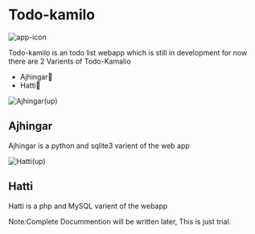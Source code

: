 # Todo-kamilo
![app-icon](https://github.com/manojis41/Todo-kamilo/assets/126950007/56ad0f63-9bf5-45cf-b704-be95e4c55eec)

Todo-kamilo is an todo list webapp which is still in development
for now there are 2 Varients of Todo-Kamalio
<ul>
  <li>Ajhingar🐍</li>
  <li>Hatti🐘</li>
</ul>
  

![Ajhingar(up)](https://github.com/manojis41/Todo-kamilo/assets/126950007/0c13c6f5-6a6b-40eb-a15a-85f37b423539)
<h2>Ajhingar</h2>
Ajhingar is a python and sqlite3 varient of the web app

![Hatti(up)](https://github.com/manojis41/Todo-kamilo/assets/126950007/47f8e08c-b04b-4af9-be11-72d815aafe9d)
<h2>Hatti</h2>
Hatti is a php and MySQL varient of the webapp

Note:Complete Docummention will be written later, This is just trial.
